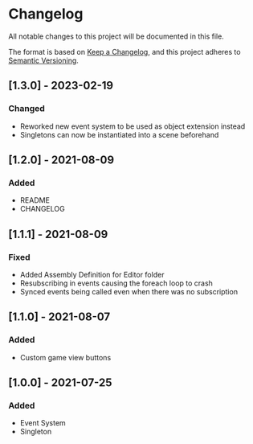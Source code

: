 # Changelog

All notable changes to this project will be documented in this file.

The format is based on [Keep a Changelog](https://keepachangelog.com/en/1.0.0/),
and this project adheres to [Semantic Versioning](https://semver.org/spec/v2.0.0.html).

## [1.3.0] - 2023-02-19

### Changed

- Reworked new event system to be used as object extension instead
- Singletons can now be instantiated into a scene beforehand

## [1.2.0] - 2021-08-09

### Added

- README
- CHANGELOG

## [1.1.1] - 2021-08-09

### Fixed

- Added Assembly Definition for Editor folder
- Resubscribing in events causing the foreach loop to crash
- Synced events being called even when there was no subscription

## [1.1.0] - 2021-08-07

### Added

- Custom game view buttons

## [1.0.0] - 2021-07-25

### Added

- Event System
- Singleton
